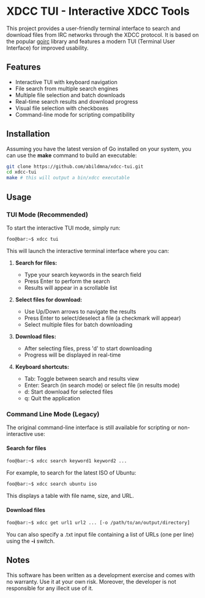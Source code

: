 <!--
  Title: xdcc-tui
  Description: An interactive TUI tool for xdcc file search and retrieval.
  Author: ostafen (original), ayeah (TUI version)

 <meta name="google-site-verification" content="4Rjg8YnufgHBYdLu-gAUsmJasHk03XKYhUXtRMNZdsk" />
-->

# XDCC TUI - Interactive XDCC Tools

This project provides a user-friendly terminal interface to search and download files from IRC networks through the XDCC protocol. It is based on the popular [goirc](https://github.com/fluffle/goirc) library and features a modern TUI (Terminal User Interface) for improved usability.

## Features
- Interactive TUI with keyboard navigation
- File search from multiple search engines
- Multiple file selection and batch downloads
- Real-time search results and download progress
- Visual file selection with checkboxes
- Command-line mode for scripting compatibility

## Installation

Assuming you have the latest version of Go installed on your system, you can use the **make** command to build an executable:

```bash 
git clone https://github.com/abildmna/xdcc-tui.git
cd xdcc-tui
make # this will output a bin/xdcc executable
```

## Usage

### TUI Mode (Recommended)

To start the interactive TUI mode, simply run:

```bash
foo@bar:~$ xdcc tui
```

This will launch the interactive terminal interface where you can:

1. **Search for files:**
   - Type your search keywords in the search field
   - Press Enter to perform the search
   - Results will appear in a scrollable list

2. **Select files for download:**
   - Use Up/Down arrows to navigate the results
   - Press Enter to select/deselect a file (a checkmark will appear)
   - Select multiple files for batch downloading

3. **Download files:**
   - After selecting files, press 'd' to start downloading
   - Progress will be displayed in real-time

4. **Keyboard shortcuts:**
   - Tab: Toggle between search and results view
   - Enter: Search (in search mode) or select file (in results mode)
   - d: Start download for selected files
   - q: Quit the application

### Command Line Mode (Legacy)

The original command-line interface is still available for scripting or non-interactive use:

#### Search for files

```bash
foo@bar:~$ xdcc search keyword1 keyword2 ...
```

For example, to search for the latest ISO of Ubuntu:

```bash
foo@bar:~$ xdcc search ubuntu iso
```

This displays a table with file name, size, and URL.

#### Download files

```bash
foo@bar:~$ xdcc get url1 url2 ... [-o /path/to/an/output/directory]
```

You can also specify a .txt input file containing a list of URLs (one per line) using the **-i** switch.

## Notes

This software has been written as a development exercise and comes with no warranty. Use it at your own risk.
Moreover, the developer is not responsible for any illecit use of it.
